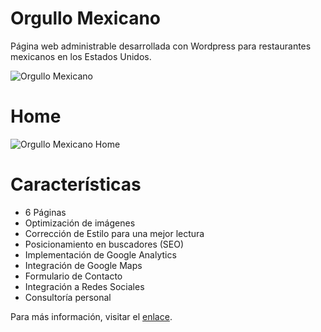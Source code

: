 # Orgullo Mexicano
Página web administrable desarrollada con Wordpress para restaurantes mexicanos en los Estados Unidos.

![Orgullo Mexicano](https://agenda89.files.wordpress.com/2016/10/orgullo-mexicano-mockup_1.jpg?w=924&h=562) 

# Home

![Orgullo Mexicano Home](https://agenda89.files.wordpress.com/2016/10/orgullo-mexicano-restaurant.png?w=924&h=3678) 

# Características
* 6 Páginas
* Optimización de imágenes
* Corrección de Estilo para una mejor lectura
* Posicionamiento en buscadores (SEO)
* Implementación de Google Analytics
* Integración de Google Maps
* Formulario de Contacto
* Integración a Redes Sociales
* Consultoría personal

Para más información, visitar el [enlace](https://agenda89.wordpress.com/2016/11/18/orgullo-mexicano-la-pagina-web-para-su-restaurante/).
